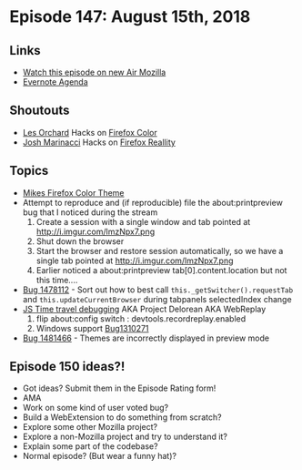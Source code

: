 # Episode 147: August 15th, 2018

## Links
* [Watch this episode on new Air Mozilla](https://onlinexperiences.com/Launch/Event.htm?ShowKey=44908&DisplayItem=E300281)
* [Evernote Agenda](https://www.evernote.com/shard/s434/sh/17032b66-7d06-4c72-b0f2-98a128b53c30/90e3a50671e12aa7)

## Shoutouts
* [Les Orchard](https://www.twitch.tv/lmorchard/videos/all) Hacks on [Firefox Color](https://color.firefox.com)
* [Josh Marinacci](https://twitter.com/joshmarinacci) Hacks on [Firefox Reallity](https://www.twitch.tv/joshmarinacci)

## Topics
* [Mikes Firefox Color Theme](https://color.firefox.com/?theme=XQAAAAL0AAAAAAAAAABBqYhm849SCiazH1KEGccwS-xNVAVPvKGAiNxTtah5dSzAMY7NzGmHfkUxcNIrZ_wYPN9WEZbZAy4tRvZRuWYQhm80LcQZZTOdLhL5yc7pW2Zj4dNy6LgWfK7PFe8TDkw1-5Ob20-NiTi_Ryu2oBEpvJE9kFK2BHbPc4QaRiB6f2FsJmxcKUXEwRtl6AfcsSppjNaoAS-qGvdPPLLUM-H46onWPoZjwmLc3wocjn4JOxhB8oQZuvjGCv9UEEAA)
* Attempt to reproduce and (if reproducible) file the about:printpreview bug that I noticed during the stream
  1. Create a session with a single window and tab pointed at http://i.imgur.com/lmzNpx7.png
  2. Shut down the browser
  3. Start the browser and restore session automatically, so we have a single tab pointed at http://i.imgur.com/lmzNpx7.png
  4. Earlier noticed a about:printpreview  tab[0].content.location  but not this time....
* [Bug 1478112](https://bugzilla.mozilla.org/show_bug.cgi?id=1478112) - Sort out how to best call `this._getSwitcher().requestTab` and `this.updateCurrentBrowser` during tabpanels selectedIndex change
* [JS Time travel debugging](https://twitter.com/digitarald/status/1026887071955181569) AKA Project Delorean AKA WebReplay
   1. flip about:config switch : devtools.recordreplay.enabled
   2. Windows support [Bug1310271](https://bugzilla.mozilla.org/show_bug.cgi?id=1310271)
* [Bug 1481466](https://bugzilla.mozilla.org/show_bug.cgi?id=1481466) - Themes are incorrectly displayed in preview mode

## Episode 150 ideas?!
* Got ideas? Submit them in the Episode Rating form!
* AMA
* Work on some kind of user voted bug?
* Build a WebExtension to do something from scratch?
* Explore some other Mozilla project?
* Explore a non-Mozilla project and try to understand it?
* Explain some part of the codebase?
* Normal episode? (But wear a funny hat)?